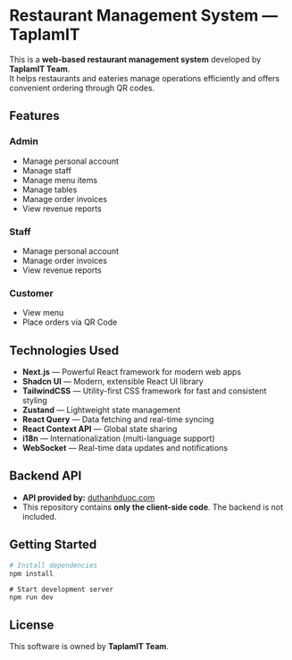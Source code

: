 
# Restaurant Management System — TaplamIT

This is a **web-based restaurant management system** developed by **TaplamIT Team**.  
It helps restaurants and eateries manage operations efficiently and offers convenient ordering through QR codes.

## Features

### Admin
- Manage personal account
- Manage staff
- Manage menu items
- Manage tables
- Manage order invoices
- View revenue reports

### Staff
- Manage personal account
- Manage order invoices
- View revenue reports

### Customer
- View menu
- Place orders via QR Code

## Technologies Used

- **Next.js** — Powerful React framework for modern web apps
- **Shadcn UI** — Modern, extensible React UI library
- **TailwindCSS** — Utility-first CSS framework for fast and consistent styling
- **Zustand** — Lightweight state management
- **React Query** — Data fetching and real-time syncing
- **React Context API** — Global state sharing
- **i18n** — Internationalization (multi-language support)
- **WebSocket** — Real-time data updates and notifications

## Backend API

- **API provided by:** [duthanhduoc.com](https://duthanhduoc.com)
- This repository contains **only the client-side code**. The backend is not included.

## Getting Started

```bash
# Install dependencies
npm install
```
```
# Start development server
npm run dev
```

## License

This software is owned by **TaplamIT Team**. 
